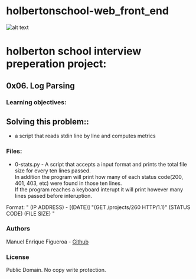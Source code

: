 # holbertonschool-web_front_end
![alt text](https://external-content.duckduckgo.com/iu/?u=https%3A%2F%2Fwww.holbertonschool.com%2Fholberton-logo-simple.png&f=1&nofb=1)

# holberton school interview preperation project:
## 0x06. Log Parsing

### Learning objectives:
## Solving this problem::
* a script that reads stdin line by line and computes metrics

### Files:
* 0-stats.py - A script that accepts a input format and prints the total file size for every ten lines passed.\
    In addition the program will print how many of each status code(200, 401, 403, etc) were found in those ten lines.\
    If the program reaches a keyboard interupt it will print however many lines passed before interuption.

Format:
" (IP ADDRESS) - [(DATE)] "(GET /projects/260 HTTP/1.1)" (STATUS CODE) (FILE SIZE) "

### Authors
Manuel Enrique Figueroa - [Github](https://github.com/FicusCarica308)

### License
Public Domain. No copy write protection.
